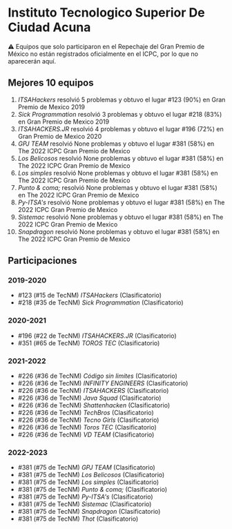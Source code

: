 # Instituto Tecnologico Superior De Ciudad Acuna

:warning: Equipos que solo participaron en el Repechaje del Gran Premio de México no están registrados oficialmente en el ICPC, por lo que no aparecerán aquí.

## Mejores 10 equipos

1. _ITSAHackers_ resolvió 5 problemas y obtuvo el lugar #123 (90%) en Gran Premio de Mexico 2019
1. _Sick Programmation_ resolvió 3 problemas y obtuvo el lugar #218 (83%) en Gran Premio de Mexico 2019
1. _ITSAHACKERS.JR_ resolvió 4 problemas y obtuvo el lugar #196 (72%) en Gran Premio de Mexico 2020
1. _GPJ TEAM_ resolvió None problemas y obtuvo el lugar #381 (58%) en The 2022 ICPC Gran Premio de Mexico
1. _Los Belicosos_ resolvió None problemas y obtuvo el lugar #381 (58%) en The 2022 ICPC Gran Premio de Mexico
1. _Los simples_ resolvió None problemas y obtuvo el lugar #381 (58%) en The 2022 ICPC Gran Premio de Mexico
1. _Punto & coma;_ resolvió None problemas y obtuvo el lugar #381 (58%) en The 2022 ICPC Gran Premio de Mexico
1. _Py-ITSA's_ resolvió None problemas y obtuvo el lugar #381 (58%) en The 2022 ICPC Gran Premio de Mexico
1. _Sistemac_ resolvió None problemas y obtuvo el lugar #381 (58%) en The 2022 ICPC Gran Premio de Mexico
1. _Snapdragon_ resolvió None problemas y obtuvo el lugar #381 (58%) en The 2022 ICPC Gran Premio de Mexico

## Participaciones

### 2019-2020

- #123 (#15 de TecNM) _ITSAHackers_ (Clasificatorio)
- #218 (#35 de TecNM) _Sick Programmation_ (Clasificatorio)

### 2020-2021

- #196 (#22 de TecNM) _ITSAHACKERS.JR_ (Clasificatorio)
- #351 (#65 de TecNM) _TOROS TEC_ (Clasificatorio)

### 2021-2022

- #226 (#36 de TecNM) _Código sin limites_ (Clasificatorio)
- #226 (#36 de TecNM) _INFINITY ENGINEERS_ (Clasificatorio)
- #226 (#36 de TecNM) _ITSAHACKERS_ (Clasificatorio)
- #226 (#36 de TecNM) _Java Squad_ (Clasificatorio)
- #226 (#36 de TecNM) _Shattenhacken_ (Clasificatorio)
- #226 (#36 de TecNM) _TechBros_ (Clasificatorio)
- #226 (#36 de TecNM) _Tecno Girls_ (Clasificatorio)
- #226 (#36 de TecNM) _Toros TEC_ (Clasificatorio)
- #226 (#36 de TecNM) _VD TEAM_ (Clasificatorio)

### 2022-2023

- #381 (#75 de TecNM) _GPJ TEAM_ (Clasificatorio)
- #381 (#75 de TecNM) _Los Belicosos_ (Clasificatorio)
- #381 (#75 de TecNM) _Los simples_ (Clasificatorio)
- #381 (#75 de TecNM) _Punto & coma;_ (Clasificatorio)
- #381 (#75 de TecNM) _Py-ITSA's_ (Clasificatorio)
- #381 (#75 de TecNM) _Sistemac_ (Clasificatorio)
- #381 (#75 de TecNM) _Snapdragon_ (Clasificatorio)
- #381 (#75 de TecNM) _Thot_ (Clasificatorio)



